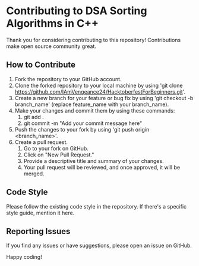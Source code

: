 # Contributing to DSA Sorting Algorithms in C++

Thank you for considering contributing to this repository! Contributions make open source community great.

## How to Contribute

1. Fork the repository to your GitHub account.
2. Clone the forked repository to your local machine by using 'git clone https://github.com/IAmVengeance24/HacktoberfestForBeginners.git'.
3. Create a new branch for your feature or bug fix by using 'git checkout -b branch_name' (replace feature_name with your branch_name).
4. Make your changes and commit them by using these commands:
    1. git add .
    2. git commit -m "Add your commit message here"
5. Push the changes to your fork by using 'git push origin <branch_name>'.    
6. Create a pull request.
    1. Go to your fork on GitHub.
    2. Click on "New Pull Request."
    3. Provide a descriptive title and summary of your changes.
    4. Your pull request will be reviewed, and once approved, it will be merged.

## Code Style
Please follow the existing code style in the repository. If there's a specific style guide, mention it here.

## Reporting Issues
If you find any issues or have suggestions, please open an issue on GitHub.

Happy coding!